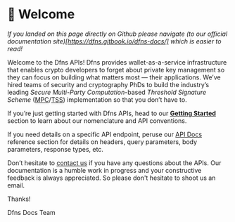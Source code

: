 # 👋 Welcome

_If you landed on this page directly on Github please navigate (to our official documentation site)[https://dfns.gitbook.io/dfns-docs/] which is easier to read!_

Welcome to the Dfns APIs! Dfns provides wallet-as-a-service infrastructure that enables crypto developers to forget about private key management so they can focus on building what matters most — their applications. We’ve hired teams of security and cryptography PhDs to build the industry’s leading _Secure Multi-Party Computation_-based _Threshold Signature Scheme_ ([MPC](https://en.wikipedia.org/wiki/Secure\_multi-party\_computation)/[TSS](https://en.wikipedia.org/wiki/Threshold\_cryptosystem)) implementation so that you don’t have to.

If you’re just getting started with Dfns APIs, head to our [**Getting Started**](getting-started/GettingStarted.md) section to learn about our nomenclature and API conventions.

If you need details on a specific API endpoint, peruse our [API Docs](api-docs/) reference section for details on headers, query parameters, body parameters, response types, etc.

Don’t hesitate to [contact us](mailto:docs@dfns.co) if you have any questions about the APIs.  Our documentation is a humble work in progress and your constructive feedback is always appreciated.  So please don't hesitate to shoot us an email.

Thanks!

Dfns Docs Team
